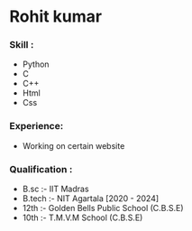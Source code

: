 # Rohit kumar
### Skill :
   * Python 
   * C
   * C++
   * Html
   * Css
### Experience:
   * Working on certain website
### Qualification :
   - B.sc :- IIT Madras
   - B.tech :- NIT Agartala [2020 - 2024]
   - 12th :- Golden Bells Public School (C.B.S.E)
   - 10th :- T.M.V.M School (C.B.S.E)
